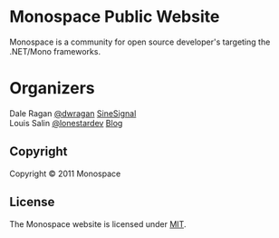 # Monospace Public Website

Monospace is a community for open source developer's targeting the .NET/Mono frameworks.

# Organizers

Dale Ragan [@dwragan](http://twitter.com/dwragan/ "Dale's Twitter Feed") [SineSignal](http://sinesignal.com/ "SineSignal")  
Louis Salin [@lonestardev](http://twitter.com/lonestardev/ "Louis's Twitter Feed") [Blog](http://www.lostechies.com/blogs/louissalin/ "Louis's Blog")

## Copyright

Copyright &#169; 2011 Monospace

## License

The Monospace website is licensed under [MIT](http://www.opensource.org/licenses/mit-license.php "Read more about the MIT license form").

